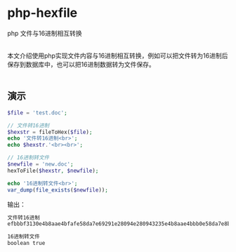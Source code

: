 # php-hexfile
php 文件与16进制相互转换<br><br>

本文介绍使用php实现文件内容与16进制相互转换，例如可以把文件转为16进制后保存到数据库中，也可以把16进制数据转为文件保存。<br><br>

## 演示
```php
$file = 'test.doc';

// 文件转16进制
$hexstr = fileToHex($file);
echo '文件转16进制<br>';
echo $hexstr.'<br><br>';

// 16进制转文件
$newfile = 'new.doc';
hexToFile($hexstr, $newfile);

echo '16进制转文件<br>';
var_dump(file_exists($newfile));
```

输出：

```txt
文件转16进制
efbbbf3130e4b8aae4bfafe58da7e69291e28094e280943235e4b8aae4bbb0e58da7e8b5b7...

16进制转文件
boolean true
```
